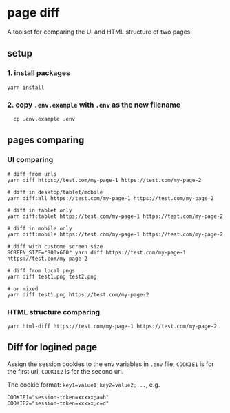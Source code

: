 # page diff
A toolset for comparing the UI and HTML structure of two pages.

## setup
### 1. install packages
```shell
yarn install
```

### 2. copy `.env.example` with `.env` as the new filename
```shell
  cp .env.example .env
```

## pages comparing
### UI comparing
```shell
# diff from urls
yarn diff https://test.com/my-page-1 https://test.com/my-page-2

# diff in desktop/tablet/mobile
yarn diff:all https://test.com/my-page-1 https://test.com/my-page-2

# diff in tablet only
yarn diff:tablet https://test.com/my-page-1 https://test.com/my-page-2

# diff in mobile only
yarn diff:mobile https://test.com/my-page-1 https://test.com/my-page-2

# diff with custome screen size
SCREEN_SIZE="800x600" yarn diff https://test.com/my-page-1 https://test.com/my-page-2

# diff from local pngs
yarn diff test1.png test2.png

# or mixed
yarn diff test1.png https://test.com/my-page-2
```

### HTML structure comparing
```shell
yarn html-diff https://test.com/my-page-1 https://test.com/my-page-2
```

## Diff for logined page
Assign the session cookies to the env variables in `.env` file, `COOKIE1` is for the first url, `COOKIE2` is for the second url.

The cookie format: `key1=value1;key2=value2;...`, e.g.
```
COOKIE1="session-token=xxxxx;a=b"
COOKIE2="session-token=xxxxx;c=d"
```
